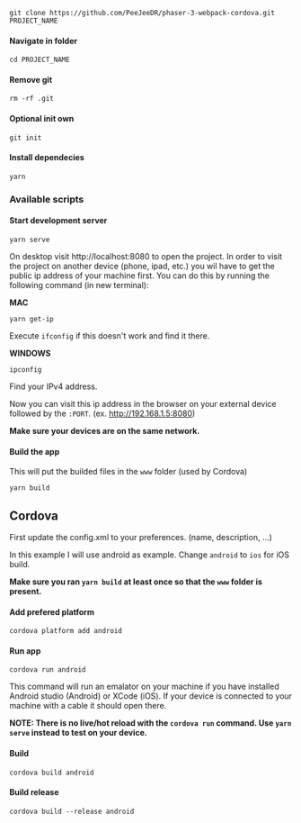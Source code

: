 
```
git clone https://github.com/PeeJeeDR/phaser-3-webpack-cordova.git PROJECT_NAME
```

#### Navigate in folder
```
cd PROJECT_NAME
```

#### Remove git
```
rm -rf .git
```

#### Optional init own
```
git init
```

#### Install dependecies
```
yarn
```

### Available scripts
#### Start development server
```
yarn serve
```

On desktop visit http://localhost:8080 to open the project. In order to visit the project on another device (phone, ipad, etc.) you wil have to get the public ip address of your machine first. You can do this by running the following command (in new terminal):

**MAC**
```
yarn get-ip
```

Execute `ifconfig` if this doesn't work and find it there.

**WINDOWS**
```
ipconfig
```
Find your IPv4 address.

Now you can visit this ip address in the browser on your external device followed by the `:PORT`. (ex. http://192.168.1.5:8080)

**Make sure your devices are on the same network.**

#### Build the app
This will put the builded files in the `www` folder (used by Cordova)

```
yarn build
```

## Cordova
First update the config.xml to your preferences. (name, description, ...)

In this example I will use android as example. Change `android` to `ios` for iOS build.

**Make sure you ran `yarn build` at least once so that the `www` folder is present.**

#### Add prefered platform
```
cordova platform add android
```

#### Run app
```
cordova run android
```

This command will run an emalator on your machine if you have installed Android studio (Android) or XCode (iOS).
If your device is connected to your machine with a cable it should open there.

**NOTE: There is no live/hot reload with the `cordova run` command. Use `yarn serve` instead to test on your device.**

#### Build
```
cordova build android
```

#### Build release
```
cordova build --release android
```

